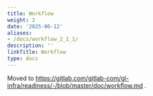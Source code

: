 ```yaml
---
title: Workflow
weight: 2
date: '2025-06-12'
aliases:
- /docs/workflow_2_1_1/
description: ''
linkTitle: Workflow
type: docs
---
```


Moved to https://gitlab.com/gitlab-com/gl-infra/readiness/-/blob/master/doc/workflow.md .
